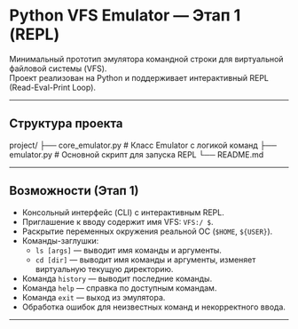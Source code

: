 # Python VFS Emulator — Этап 1 (REPL)

Минимальный прототип эмулятора командной строки для виртуальной файловой системы (VFS).  
Проект реализован на Python и поддерживает интерактивный REPL (Read-Eval-Print Loop).

---

## Структура проекта
project/
├── core_emulator.py # Класс Emulator с логикой команд
├── emulator.py # Основной скрипт для запуска REPL
└── README.md


---

## Возможности (Этап 1)

- Консольный интерфейс (CLI) с интерактивным REPL.
- Приглашение к вводу содержит имя VFS: `VFS:/ $`.
- Раскрытие переменных окружения реальной ОС (`$HOME`, `${USER}`).
- Команды-заглушки:
  - `ls [args]` — выводит имя команды и аргументы.
  - `cd [dir]` — выводит имя команды и аргументы, изменяет виртуальную текущую директорию.
- Команда `history` — выводит последние команды.
- Команда `help` — справка по доступным командам.
- Команда `exit` — выход из эмулятора.
- Обработка ошибок для неизвестных команд и некорректного ввода.

---
